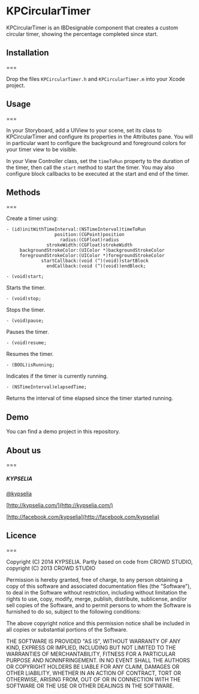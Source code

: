 # KPCircularTimer

KPCircularTimer is an IBDesignable component that creates a custom circular timer, showing the percentage completed since start.

## Installation
===

Drop the files `KPCircularTimer.h` and `KPCircularTimer.m` into your Xcode project.

## Usage
===

In your Storyboard, add a UIView to your scene, set its class to KPCircularTimer and configure its properties in the Attributes pane. You will in particular want to configure the background and foreground colors for your timer view to be visible. 

In your View Controller class, set the `timeToRun` property to the duration of the timer, then call the `start` method to start the timer. You may also configure block callbacks to be executed at the start and end of the timer. 

## Methods
===

Create a timer using:

```
- (id)initWithTimeInterval:(NSTimeInterval)timeToRun 
                  position:(CGPoint)position 
                    radius:(CGFloat)radius 
               strokeWidth:(CGFloat)strokeWidth 
     backgroundStrokeColor:(UIColor *)backgroundStrokeColor 
     foregroundStrokeColor:(UIColor *)foregroundStrokeColor 
             startCallback:(void (^)(void))startBlock 
               endCallback:(void (^)(void))endBlock;
```

```
- (void)start;
```
Starts the timer.

```
- (void)stop;
```
Stops the timer.

```
- (void)pause;
```
Pauses the timer.

```
- (void)resume;
```
Resumes the timer.

```
- (BOOL)isRunning;
```
Indicates if the timer is currently running.

```
- (NSTimeInterval)elapsedTime;
```
Returns the interval of time elapsed since the timer started running.


## Demo

You can find a demo project in this repository. 

## About us
===

##### KYPSELIA

[@kypselia](http://twitter.com/kypselia)

[http://kypselia.com/](http://kypselia.com/)

[http://facebook.com/kypselia](http://facebook.com/kypselia)


## Licence
===
  
Copyright (C) 2014 KYPSELIA. 
Partly based on code from CROWD STUDIO, copyright (C) 2013 CROWD STUDIO

Permission is hereby granted, free of charge, to any person obtaining a copy of this software and associated documentation files (the "Software"), to deal in the Software without restriction, including without limitation the rights to use, copy, modify, merge, publish, distribute, sublicense, and/or sell copies of the Software, and to permit persons to whom the Software is furnished to do so, subject to the following conditions:

The above copyright notice and this permission notice shall be included in all copies or substantial portions of the Software.

THE SOFTWARE IS PROVIDED "AS IS", WITHOUT WARRANTY OF ANY KIND, EXPRESS OR IMPLIED, INCLUDING BUT NOT LIMITED TO THE WARRANTIES OF MERCHANTABILITY, FITNESS FOR A PARTICULAR PURPOSE AND NONINFRINGEMENT. IN NO EVENT SHALL THE AUTHORS OR COPYRIGHT HOLDERS BE LIABLE FOR ANY CLAIM, DAMAGES OR OTHER LIABILITY, WHETHER IN AN ACTION OF CONTRACT, TORT OR OTHERWISE, ARISING FROM, OUT OF OR IN CONNECTION WITH THE SOFTWARE OR THE USE OR OTHER DEALINGS IN THE SOFTWARE.

